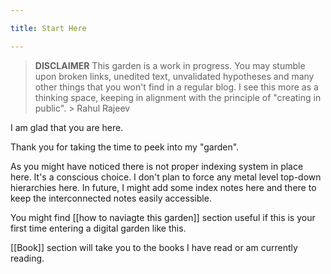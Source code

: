 ```yaml
---

title: Start Here

---  
```

> **DISCLAIMER**
> This garden is a work in progress. You may stumble upon broken links, unedited text, unvalidated hypotheses and many other things that you won't find in a regular blog. I see this more as a thinking space, keeping in alignment with the principle of "creating in public". 
	> Rahul Rajeev

  

I am glad that you are here.

Thank you for taking the time to peek into my "garden".

As you might have noticed there is not proper indexing system in place here. It's a conscious choice. I don't plan to force any metal level top-down hierarchies here. In future, I might add some index notes here and there to keep the interconnected notes easily accessible.

You might find [[how to naviagte this garden]] section useful if this is your first time entering a digital garden like this.

 [[Book]] section will take you to the books I have read or am currently reading.